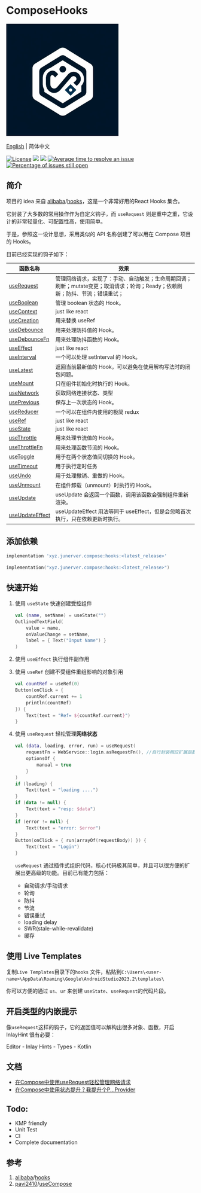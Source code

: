 # ComposeHooks

<picture>
  <img src="art/logo.jpg" width="300">
</picture>

[English](https://github.com/junerver/ComposeHooks/blob/master/README.md) | 简体中文

[![License](https://img.shields.io/badge/License-Apache%202.0-blue.svg)](http://www.apache.org/licenses/LICENSE-2.0) [![](https://badgen.net/github/release/junerver/ComposeHooks)](https://github.com/junerver/ComposeHooks/releases/latest) [![](https://badgen.net/github/stars/junerver/ComposeHooks)](https://github.com/junerver/ComposeHooks/releases/latest) [![Average time to resolve an issue](http://isitmaintained.com/badge/resolution/junerver/ComposeHooks.svg)](http://isitmaintained.com/project/junerver/ComposeHooks "Average time to resolve an issue") [![Percentage of issues still open](http://isitmaintained.com/badge/open/junerver/ComposeHooks.svg)](http://isitmaintained.com/project/junerver/ComposeHooks "Percentage of issues still open")

## 简介

项目的 idea 来自 [alibaba](https://github.com/alibaba)/[hooks](https://github.com/alibaba/hooks)，这是一个非常好用的React Hooks 集合。

它封装了大多数的常用操作作为自定义钩子，而 `useRequest` 则是重中之重，它设计的非常轻量化、可配置性高，使用简单。

于是，参照这一设计思想，采用类似的 API 名称创建了可以用在 Compose 项目的 Hooks。

目前已经实现的钩子如下：

| 函数名称                                                                                                                                                  | 效果                                                                   |
|-------------------------------------------------------------------------------------------------------------------------------------------------------|----------------------------------------------------------------------|
| [useRequest](https://github.com/junerver/ComposeHooks/blob/master/app/src/main/java/xyz/junerver/composehooks/example/UseRequestExample.kt)           | 管理网络请求，实现了：手动、自动触发；生命周期回调；刷新；mutate变更；取消请求；轮询；Ready；依赖刷新；防抖、节流；错误重试； |
| [useBoolean](https://github.com/junerver/ComposeHooks/blob/master/app/src/main/java/xyz/junerver/composehooks/example/UseBooleanExample.kt)           | 管理 boolean 状态的 Hook。                                                 |
| [useContext](https://github.com/junerver/ComposeHooks/blob/master/app/src/main/java/xyz/junerver/composehooks/example/UseContextExample.kt)           | just like react                                                      |
| [useCreation](https://github.com/junerver/ComposeHooks/blob/master/app/src/main/java/xyz/junerver/composehooks/example/UseCreationExample.kt)         | 用来替换 useRef                                                          |
| [useDebounce](https://github.com/junerver/ComposeHooks/blob/master/app/src/main/java/xyz/junerver/composehooks/example/UseDebounceExample.kt)         | 用来处理防抖值的 Hook。                                                       |
| [useDebounceFn](https://github.com/junerver/ComposeHooks/blob/master/app/src/main/java/xyz/junerver/composehooks/example/UseDebounceExample.kt)       | 用来处理防抖函数的 Hook。                                                      |
| [useEffect](https://github.com/junerver/ComposeHooks/blob/master/app/src/main/java/xyz/junerver/composehooks/example/UseEffectExample.kt)             | just like react                                                      |
| [useInterval](https://github.com/junerver/ComposeHooks/blob/master/app/src/main/java/xyz/junerver/composehooks/example/UseIntervalExample.kt)         | 一个可以处理 setInterval 的 Hook。                                           |
| [useLatest](https://github.com/junerver/ComposeHooks/blob/master/app/src/main/java/xyz/junerver/composehooks/example/UseLatestExample.kt)             | 返回当前最新值的 Hook，可以避免在使用解构写法时的闭包问题。                                     |
| [useMount](https://github.com/junerver/ComposeHooks/blob/master/app/src/main/java/xyz/junerver/composehooks/example/UseMountExample.kt)               | 只在组件初始化时执行的 Hook。                                                    |
| [useNetwork](https://github.com/junerver/ComposeHooks/blob/master/app/src/main/java/xyz/junerver/composehooks/example/UseNetworkExample.kt)           | 获取网络连接状态、类型                                                          |
| [usePrevious](https://github.com/junerver/ComposeHooks/blob/master/app/src/main/java/xyz/junerver/composehooks/example/UsePreviousExample.kt)         | 保存上一次状态的 Hook。                                                       |
| [useReducer](https://github.com/junerver/ComposeHooks/blob/master/app/src/main/java/xyz/junerver/composehooks/example/UseReducerExample.kt)           | 一个可以在组件内使用的极简 redux                                                  |
| [useRef](https://github.com/junerver/ComposeHooks/blob/master/app/src/main/java/xyz/junerver/composehooks/example/UseRefExample.kt)                   | just like react                                                      |
| [useState](https://github.com/junerver/ComposeHooks/blob/master/app/src/main/java/xyz/junerver/composehooks/example/UseStateExample.kt)               | just like react                                                      |
| [useThrottle](https://github.com/junerver/ComposeHooks/blob/master/app/src/main/java/xyz/junerver/composehooks/example/UseThrottleExample.kt)         | 用来处理节流值的 Hook。                                                       |
| [useThrottleFn](https://github.com/junerver/ComposeHooks/blob/master/app/src/main/java/xyz/junerver/composehooks/example/UseThrottleExample.kt)       | 用来处理函数节流的 Hook。                                                      |
| [useToggle](https://github.com/junerver/ComposeHooks/blob/master/app/src/main/java/xyz/junerver/composehooks/example/UseToggleExample.kt)             | 用于在两个状态值间切换的 Hook。                                                   |
| [useTimeout](https://github.com/junerver/ComposeHooks/blob/master/app/src/main/java/xyz/junerver/composehooks/example/UseTimeoutExample.kt)           | 用于执行定时任务                                                             |
| [useUndo](https://github.com/junerver/ComposeHooks/blob/master/app/src/main/java/xyz/junerver/composehooks/example/UseUndoExample.kt)                 | 用于处理撤销、重做的 Hook。                                                     |
| [useUnmount](https://github.com/junerver/ComposeHooks/blob/master/app/src/main/java/xyz/junerver/composehooks/example/UseMountExample.kt)             | 在组件卸载（unmount）时执行的 Hook。                                             |
| [useUpdate](https://github.com/junerver/ComposeHooks/blob/master/app/src/main/java/xyz/junerver/composehooks/example/UseUpdateExample.kt)             | useUpdate 会返回一个函数，调用该函数会强制组件重新渲染。      |
| [useUpdateEffect](https://github.com/junerver/ComposeHooks/blob/master/app/src/main/java/xyz/junerver/composehooks/example/UseUpdateEffectExample.kt) | useUpdateEffect 用法等同于 useEffect，但是会忽略首次执行，只在依赖更新时执行。      |


## 添加依赖

```groovy
implementation 'xyz.junerver.compose:hooks:<latest_release>'
```

```kotlin
implementation("xyz.junerver.compose:hooks:<latest_release>")
```

## 快速开始

1. 使用 `useState` 快速创建受控组件

   ```kotlin
   val (name, setName) = useState("")
   OutlinedTextField(
       value = name,
       onValueChange = setName,
       label = { Text("Input Name") }
   )
   ```

2. 使用 `useEffect` 执行组件副作用

3. 使用 `useRef` 创建不受组件重组影响的对象引用

   ```kotlin
   val countRef = useRef(0)
   Button(onClick = {
       countRef.current += 1
       println(countRef)
   }) {
       Text(text = "Ref= ${countRef.current}")
   }
   ```

4. 使用 `useRequest` 轻松管理**网络状态**

   ```kotlin
   val (data, loading, error, run) = useRequest(
       requestFn = WebService::login.asRequestFn(), //自行封装相应扩展函数
       optionsOf {
           manual = true
       }
   )
   if (loading) {
       Text(text = "loading ....")
   }
   if (data != null) {
       Text(text = "resp: $data")
   }
   if (error != null) {
       Text(text = "error: $error")
   }
   Button(onClick = { run(arrayOf(requestBody)) }) {
       Text(text = "Login")
   }
   ```

   `useRequest` 通过插件式组织代码，核心代码极其简单，并且可以很方便的扩展出更高级的功能。目前已有能力包括：
   - 自动请求/手动请求
   - 轮询
   - 防抖
   - 节流
   - 错误重试
   - loading delay
   - SWR(stale-while-revalidate)
   - 缓存

## 使用 Live Templates

复制`Live Templates`目录下的`hooks`
文件，粘贴到`C:\Users\<user-name>\AppData\Roaming\Google\AndroidStudio2023.2\templates\`

你可以方便的通过 `us`、`ur` 来创建 `useState`、`useRequest`的代码片段。

## 开启类型的内嵌提示

像`useRequest`这样的钩子，它的返回值可以解构出很多对象、函数，开启 InlayHint 很有必要：

Editor - Inlay Hints - Types - Kotlin

## 文档

- [在Compose中使用useRequest轻松管理网络请求](https://junerver.xyz/2024/03/06/%E5%9C%A8Compose%E4%B8%AD%E4%BD%BF%E7%94%A8useRequest%E8%BD%BB%E6%9D%BE%E7%AE%A1%E7%90%86%E7%BD%91%E7%BB%9C%E8%AF%B7%E6%B1%82/)
- [在Compose中使用状态提升？我提升个P...Provider](https://junerver.xyz/2024/03/11/%E5%9C%A8Compose%E4%B8%AD%E4%BD%BF%E7%94%A8%E7%8A%B6%E6%80%81%E6%8F%90%E5%8D%87%EF%BC%9F%E6%88%91%E6%8F%90%E5%8D%87%E4%B8%AAP-Provider/)


## Todo:

- KMP friendly
- Unit Test
- CI
- Complete documentation



## 参考

1. [alibaba](https://github.com/alibaba)/[hooks](https://github.com/alibaba/hooks)
2. [pavi2410](https://github.com/pavi2410)/[useCompose](https://github.com/pavi2410/useCompose)
